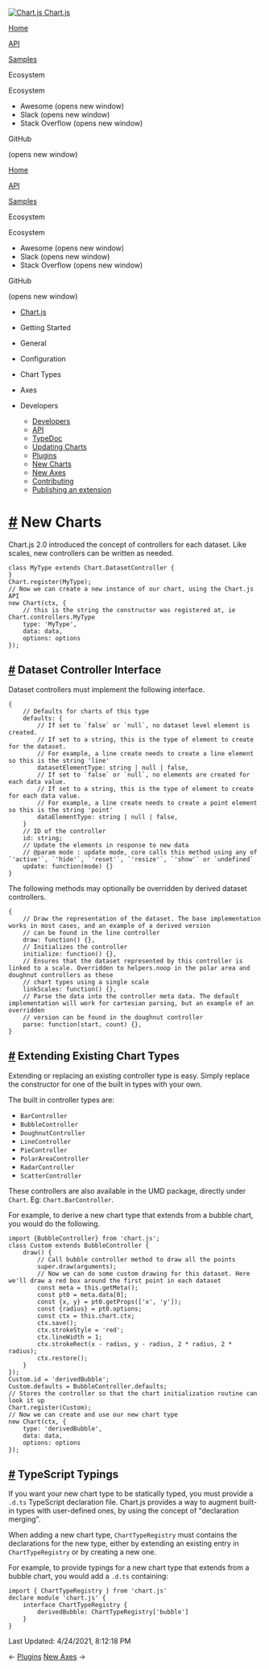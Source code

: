 <a href="/docs/3.2.0/" class="home-link router-link-active"><img src="/docs/3.2.0/favicon.ico" alt="Chart.js" class="logo" /> <span class="site-name can-hide">Chart.js</span></a>

<a href="/docs/3.2.0/" class="nav-link">Home</a>

<a href="/docs/3.2.0/api/" class="nav-link">API</a>

<a href="/docs/3.2.0/samples/" class="nav-link">Samples</a>

<span class="title">Ecosystem</span> <span class="arrow down"></span>

<span class="title">Ecosystem</span> <span class="arrow right"></span>

-   Awesome
    <span class="sr-only">(opens new window)</span>
-   Slack
    <span class="sr-only">(opens new window)</span>
-   Stack Overflow
    <span class="sr-only">(opens new window)</span>

GitHub

<span class="sr-only">(opens new window)</span>

<a href="/docs/3.2.0/" class="nav-link">Home</a>

<a href="/docs/3.2.0/api/" class="nav-link">API</a>

<a href="/docs/3.2.0/samples/" class="nav-link">Samples</a>

<span class="title">Ecosystem</span> <span class="arrow down"></span>

<span class="title">Ecosystem</span> <span class="arrow right"></span>

-   Awesome
    <span class="sr-only">(opens new window)</span>
-   Slack
    <span class="sr-only">(opens new window)</span>
-   Stack Overflow
    <span class="sr-only">(opens new window)</span>

GitHub

<span class="sr-only">(opens new window)</span>

-   <a href="/docs/3.2.0/" class="sidebar-link">Chart.js</a>
-   Getting Started <span class="arrow right"></span>

-   General <span class="arrow right"></span>

-   Configuration <span class="arrow right"></span>

-   Chart Types <span class="arrow right"></span>

-   Axes <span class="arrow right"></span>

-   Developers <span class="arrow down"></span>

    -   <a href="/docs/3.2.0/developers/" class="sidebar-link">Developers</a>
    -   <a href="/docs/3.2.0/developers/api.html" class="sidebar-link">API</a>
    -   <a href="/docs/3.2.0/api/" class="sidebar-link">TypeDoc</a>
    -   <a href="/docs/3.2.0/developers/updates.html" class="sidebar-link">Updating Charts</a>
    -   <a href="/docs/3.2.0/developers/plugins.html" class="sidebar-link">Plugins</a>
    -   <a href="/docs/3.2.0/developers/charts.html" class="active sidebar-link">New Charts</a>
    -   <a href="/docs/3.2.0/developers/axes.html" class="sidebar-link">New Axes</a>
    -   <a href="/docs/3.2.0/developers/contributing.html" class="sidebar-link">Contributing</a>
    -   <a href="/docs/3.2.0/developers/publishing.html" class="sidebar-link">Publishing an extension</a>

<a href="#new-charts" class="header-anchor">#</a> New Charts
============================================================

Chart.js 2.0 introduced the concept of controllers for each dataset. Like scales, new controllers can be written as needed.

    class MyType extends Chart.DatasetController {
    }
    Chart.register(MyType);
    // Now we can create a new instance of our chart, using the Chart.js API
    new Chart(ctx, {
        // this is the string the constructor was registered at, ie Chart.controllers.MyType
        type: 'MyType',
        data: data,
        options: options
    });

<a href="#dataset-controller-interface" class="header-anchor">#</a> Dataset Controller Interface
------------------------------------------------------------------------------------------------

Dataset controllers must implement the following interface.

    {
        // Defaults for charts of this type
        defaults: {
            // If set to `false` or `null`, no dataset level element is created.
            // If set to a string, this is the type of element to create for the dataset.
            // For example, a line create needs to create a line element so this is the string 'line'
            datasetElementType: string | null | false,
            // If set to `false` or `null`, no elements are created for each data value.
            // If set to a string, this is the type of element to create for each data value.
            // For example, a line create needs to create a point element so this is the string 'point'
            dataElementType: string | null | false,
        }
        // ID of the controller
        id: string;
        // Update the elements in response to new data
        // @param mode : update mode, core calls this method using any of `'active'`, `'hide'`, `'reset'`, `'resize'`, `'show'` or `undefined`
        update: function(mode) {}
    }

The following methods may optionally be overridden by derived dataset controllers.

    {
        // Draw the representation of the dataset. The base implementation works in most cases, and an example of a derived version
        // can be found in the line controller
        draw: function() {},
        // Initializes the controller
        initialize: function() {},
        // Ensures that the dataset represented by this controller is linked to a scale. Overridden to helpers.noop in the polar area and doughnut controllers as these
        // chart types using a single scale
        linkScales: function() {},
        // Parse the data into the controller meta data. The default implementation will work for cartesian parsing, but an example of an overridden
        // version can be found in the doughnut controller
        parse: function(start, count) {},
    }

<a href="#extending-existing-chart-types" class="header-anchor">#</a> Extending Existing Chart Types
----------------------------------------------------------------------------------------------------

Extending or replacing an existing controller type is easy. Simply replace the constructor for one of the built in types with your own.

The built in controller types are:

-   `BarController`
-   `BubbleController`
-   `DoughnutController`
-   `LineController`
-   `PieController`
-   `PolarAreaController`
-   `RadarController`
-   `ScatterController`

These controllers are also available in the UMD package, directly under `Chart`. Eg: `Chart.BarController`.

For example, to derive a new chart type that extends from a bubble chart, you would do the following.

    import {BubbleController} from 'chart.js';
    class Custom extends BubbleController {
        draw() {
            // Call bubble controller method to draw all the points
            super.draw(arguments);
            // Now we can do some custom drawing for this dataset. Here we'll draw a red box around the first point in each dataset
            const meta = this.getMeta();
            const pt0 = meta.data[0];
            const {x, y} = pt0.getProps(['x', 'y']);
            const {radius} = pt0.options;
            const ctx = this.chart.ctx;
            ctx.save();
            ctx.strokeStyle = 'red';
            ctx.lineWidth = 1;
            ctx.strokeRect(x - radius, y - radius, 2 * radius, 2 * radius);
            ctx.restore();
        }
    });
    Custom.id = 'derivedBubble';
    Custom.defaults = BubbleController.defaults;
    // Stores the controller so that the chart initialization routine can look it up
    Chart.register(Custom);
    // Now we can create and use our new chart type
    new Chart(ctx, {
        type: 'derivedBubble',
        data: data,
        options: options
    });

<a href="#typescript-typings" class="header-anchor">#</a> TypeScript Typings
----------------------------------------------------------------------------

If you want your new chart type to be statically typed, you must provide a `.d.ts` TypeScript declaration file. Chart.js provides a way to augment built-in types with user-defined ones, by using the concept of "declaration merging".

When adding a new chart type, `ChartTypeRegistry` must contains the declarations for the new type, either by extending an existing entry in `ChartTypeRegistry` or by creating a new one.

For example, to provide typings for a new chart type that extends from a bubble chart, you would add a `.d.ts` containing:

    import { ChartTypeRegistry } from 'chart.js'
    declare module 'chart.js' {
        interface ChartTypeRegistry {
            derivedBubble: ChartTypeRegistry['bubble']
        }
    }

<span class="prefix">Last Updated:</span> <span class="time">4/24/2021, 8:12:18 PM</span>

<span class="prev"> ← <a href="/docs/3.2.0/developers/plugins.html" class="prev">Plugins</a> </span> <span class="next"> [New Axes](/docs/3.2.0/developers/axes.html) → </span>
